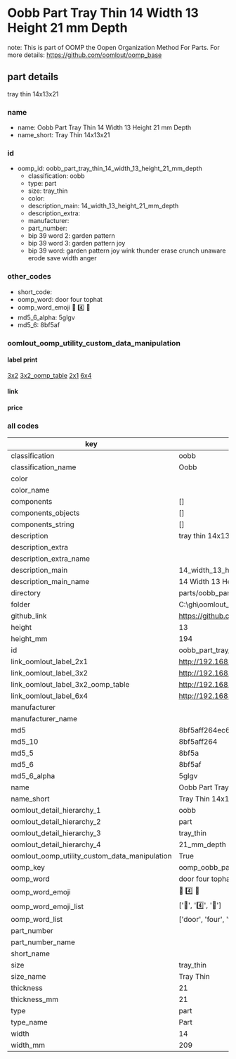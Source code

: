 # Oobb Part Tray Thin 14 Width 13 Height 21 mm Depth  

note: This is part of OOMP the Oopen Organization Method For Parts. For more details: https://github.com/oomlout/oomp_base

##  part details
  



tray thin 14x13x21



### name
* name: Oobb Part Tray Thin 14 Width 13 Height 21 mm Depth
* name_short: Tray Thin 14x13x21 
### id
* oomp_id: oobb_part_tray_thin_14_width_13_height_21_mm_depth
  * classification: oobb
  * type: part
  * size: tray_thin
  * color: 
  * description_main: 14_width_13_height_21_mm_depth
  * description_extra: 
  * manufacturer: 
  * part_number: 
  * bip 39 word 2: garden pattern
  * bip 39 word 3: garden pattern joy
  * bip 39 word: garden pattern joy wink thunder erase crunch unaware erode save width anger

### other_codes
* short_code: 
* oomp_word: door four tophat
* oomp_word_emoji :door: :four: :tophat:
* md5_6_alpha: 5glgv
* md5_6: 8bf5af






### oomlout_oomp_utility_custom_data_manipulation
#### label print
[3x2](http://192.168.1.245:1112/?label=oomp%205glgv)
[3x2_oomp_table](http://192.168.1.108:1112/?label=oomp%205glgv)
[2x1](http://192.168.1.242:1112/?label=oomp%205glgv)
[6x4](http://192.168.1.55:1112/?label=oomp%205glgv)    

#### link

                              

#### price







### all codes 
| key | value |  
| --- | --- |  
| classification | oobb |  
| classification_name | Oobb |  
| color |  |  
| color_name |  |  
| components | [] |  
| components_objects | [] |  
| components_string | [] |  
| description | tray thin 14x13x21 |  
| description_extra |  |  
| description_extra_name |  |  
| description_main | 14_width_13_height_21_mm_depth |  
| description_main_name | 14 Width 13 Height 21 mm Depth |  
| directory | parts/oobb_part_tray_thin_14_width_13_height_21_mm_depth |  
| folder | C:\gh\oomlout_oobb_version_4_generated_parts\parts\oobb_part_tray_thin_14_width_13_height_21_mm_depth |  
| github_link | https://github.com/oomlout/oomlout_oomp_part_src/tree/main/parts/oobb_part_tray_thin_14_width_13_height_21_mm_depth |  
| height | 13 |  
| height_mm | 194 |  
| id | oobb_part_tray_thin_14_width_13_height_21_mm_depth |  
| link_oomlout_label_2x1 | http://192.168.1.242:1112/?label=oomp%205glgv |  
| link_oomlout_label_3x2 | http://192.168.1.245:1112/?label=oomp%205glgv |  
| link_oomlout_label_3x2_oomp_table | http://192.168.1.108:1112/?label=oomp%205glgv |  
| link_oomlout_label_6x4 | http://192.168.1.55:1112/?label=oomp%205glgv |  
| manufacturer |  |  
| manufacturer_name |  |  
| md5 | 8bf5aff264ec669d31f0cfbcf12852fd |  
| md5_10 | 8bf5aff264 |  
| md5_5 | 8bf5a |  
| md5_6 | 8bf5af |  
| md5_6_alpha | 5glgv |  
| name | Oobb Part Tray Thin 14 Width 13 Height 21 mm Depth |  
| name_short | Tray Thin 14x13x21  |  
| oomlout_detail_hierarchy_1 | oobb |  
| oomlout_detail_hierarchy_2 | part |  
| oomlout_detail_hierarchy_3 | tray_thin |  
| oomlout_detail_hierarchy_4 | 21_mm_depth |  
| oomlout_oomp_utility_custom_data_manipulation | True |  
| oomp_key | oomp_oobb_part_tray_thin_14_width_13_height_21_mm_depth |  
| oomp_word | door four tophat |  
| oomp_word_emoji | :door: :four: :tophat: |  
| oomp_word_emoji_list | [':door:', ':four:', ':tophat:'] |  
| oomp_word_list | ['door', 'four', 'tophat'] |  
| part_number |  |  
| part_number_name |  |  
| short_name |  |  
| size | tray_thin |  
| size_name | Tray Thin |  
| thickness | 21 |  
| thickness_mm | 21 |  
| type | part |  
| type_name | Part |  
| width | 14 |  
| width_mm | 209 |  
